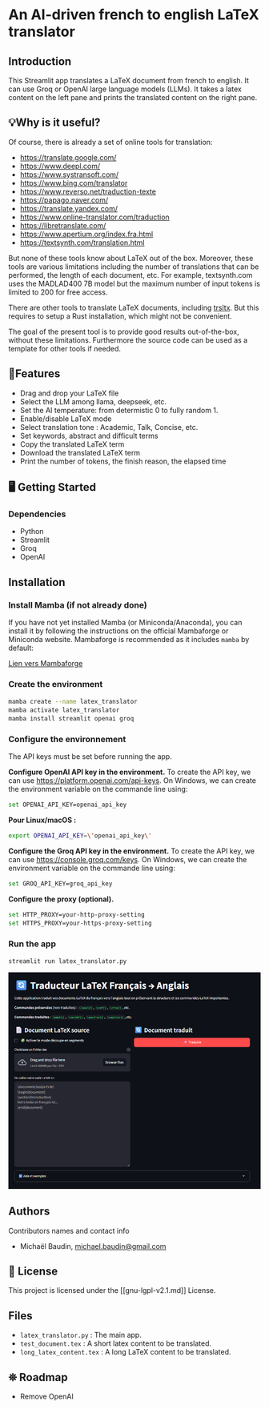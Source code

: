 # An AI-driven french to english LaTeX translator

## Introduction
This Streamlit app translates a LaTeX document from french to english. It can use Groq or OpenAI large language models (LLMs). It takes a latex content on the left pane and prints the translated content on the right pane.

## 💡Why is it useful?
Of course, there is already a set of online tools for translation:
- https://translate.google.com/
- https://www.deepl.com/
- https://www.systransoft.com/
- https://www.bing.com/translator
- https://www.reverso.net/traduction-texte
- https://papago.naver.com/
- https://translate.yandex.com/
- https://www.online-translator.com/traduction
- https://libretranslate.com/
- https://www.apertium.org/index.fra.html
- https://textsynth.com/translation.html

But none of these tools know about LaTeX out of the box. Moreover, these tools are various limitations including the number of translations that can be performed, the length of each document, etc. For example, textsynth.com uses the MADLAD400 7B model but the maximum number of input tokens is limited to 200 for free access.

There are other tools to translate LaTeX documents, including [trsltx](https://github.com/phelluy/trsltx). But this requires to setup a Rust installation, which might not be convenient.

The goal of the present tool is to provide good results out-of-the-box, without these limitations. Furthermore the source code can be used as a template for other tools if needed.

## 🌟Features

- Drag and drop your LaTeX file
- Select the LLM among llama, deepseek, etc.
- Set the AI temperature: from determistic 0 to fully random 1.
- Enable/disable LaTeX mode
- Select translation tone : Academic, Talk, Concise, etc.
- Set keywords, abstract and difficult terms
- Copy the translated LaTeX term
- Download the translated LaTeX term
- Print the number of tokens, the finish reason, the elapsed time

## 🖥️ Getting Started
### Dependencies
* Python
* Streamlit
* Groq
* OpenAI

## Installation
### Install Mamba (if not already done)
If you have not yet installed Mamba (or Miniconda/Anaconda), you can install it by following the instructions on the official Mambaforge or Miniconda website. Mambaforge is recommended as it includes `mamba` by default:

[Lien vers Mambaforge](https://github.com/conda-forge/miniforge#mambaforge)

### Create the environment
```bash
mamba create --name latex_translator
mamba activate latex_translator
mamba install streamlit openai groq
```

### Configure the environnement
The API keys must be set before running the app.

**Configure OpenAI API key in the environment.** To create the API key, we can use https://platform.openai.com/api-keys.
On Windows, we can create the environment variable on the commande line using:
```bash
set OPENAI_API_KEY=openai_api_key
```

**Pour Linux/macOS :**
```bash
export OPENAI_API_KEY=\'openai_api_key\'
```

**Configure the Groq API key in the environment.** To create the API key, we can use https://console.groq.com/keys.
On Windows, we can create the environment variable on the commande line using:
```bash
set GROQ_API_KEY=groq_api_key
```

**Configure the proxy (optional).**
```bash
set HTTP_PROXY=your-http-proxy-setting
set HTTPS_PROXY=your-https-proxy-setting
```

### Run the app
```bash
streamlit run latex_translator.py
```

![](app_main_view.png)


## Authors
Contributors names and contact info
- Michaël Baudin, michael.baudin@gmail.com

## 📜 License
This project is licensed under the [[gnu-lgpl-v2.1.md]] License.

## Files
- `latex_translator.py` : The main app.
- `test_document.tex` : A short latex content to be translated.
- `long_latex_content.tex` : A long LaTeX content to be translated.

## ⛯ Roadmap
- Remove OpenAI
